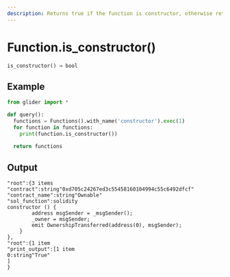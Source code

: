 ```yaml
---
description: Returns true if the function is constructor, otherwise returns false.
---
```


# Function.is\_constructor()

`is_constructor() → bool`

## Example

```python
from glider import *

def query():
  functions = Functions().with_name('constructor').exec(1)
  for function in functions:
    print(function.is_constructor())

  return functions
```

## Output

```solidity
"root":{3 items
"contract":string"0xd705c24267ed3c55458160104994c55c6492dfcf"
"contract_name":string"Ownable"
"sol_function":solidity
constructor () {
        address msgSender = _msgSender();
        _owner = msgSender;
        emit OwnershipTransferred(address(0), msgSender);
    }
},
"root":{1 item
"print_output":[1 item
0:string"True"
]
}
```
